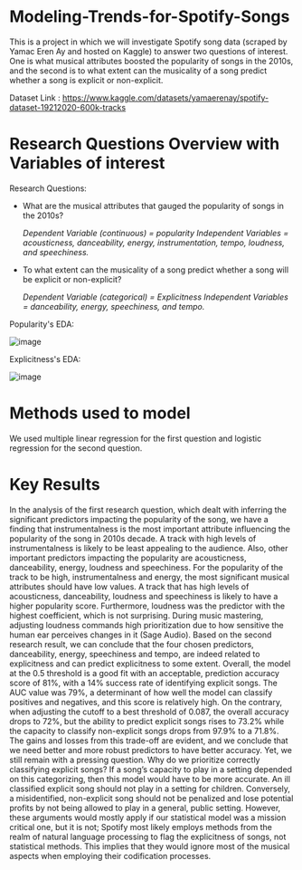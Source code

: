 # Modeling-Trends-for-Spotify-Songs
This is a project in which we will investigate Spotify song data (scraped by Yamac Eren Ay and hosted on Kaggle) to answer two questions of interest. One is what musical attributes boosted the popularity of songs in the 2010s, and the second is to what extent can the musicality of a song predict whether a song is explicit or non-explicit. 

Dataset Link : https://www.kaggle.com/datasets/yamaerenay/spotify-dataset-19212020-600k-tracks

# Research Questions Overview with Variables of interest

Research Questions:
<ul>
<li> What are the musical attributes that gauged the popularity of songs in the 2010s? 

*Dependent Variable (continuous) = popularity Independent Variables = acousticness, danceability, energy, instrumentation, tempo, loudness, and speechiness.* </li>

<li> To what extent can the musicality of a song predict whether a song will be explicit or non-explicit? 

*Dependent Variable (categorical) = Explicitness Independent Variables = danceability, energy, speechiness, and tempo.* </li>
</ul>

Popularity's EDA:

![image](https://user-images.githubusercontent.com/70504872/212140511-7b78341e-8a22-43a9-8cb2-49b535c8daab.png)

Explicitness's EDA:

![image](https://user-images.githubusercontent.com/70504872/212141076-1ce7a62d-de13-4990-8a51-1821b0dce28e.png)


# Methods used to model

We used multiple linear regression for the first question and logistic regression for the second question. 

# Key Results 

In the analysis of the first research question, which dealt with inferring the significant predictors impacting the popularity of the song, we have a finding that 
instrumentalness is the most important attribute influencing the popularity of the song in 2010s decade. A track with high levels of instrumentalness is likely to be 
least appealing to the audience. Also, other important predictors impacting the popularity are acousticness, danceability, energy, loudness and speechiness. For the 
popularity of the track to be high, instrumentalness and energy, the most significant musical attributes should have low values. A track that has high levels of 
acousticness, danceability, loudness and speechiness is likely to have a higher popularity score. Furthermore, loudness was the predictor with the highest coefficient, 
which is not surprising. During music mastering, adjusting loudness commands high prioritization due to how sensitive the human ear perceives changes in it
(Sage Audio). Based on the second research result, we can conclude that the four chosen predictors, danceability, energy, speechiness and tempo, are indeed related to 
explicitness and can predict explicitness to some extent. Overall, the model at the 0.5 threshold is a good fit with an acceptable, prediction accuracy score of 81%, 
with a 14% success rate of identifying explicit songs. The AUC value was 79%, a determinant of how well the model can classify positives and negatives, and this score is 
relatively high. On the contrary, when adjusting the cutoff to a best threshold of 0.087, the overall accuracy drops to 72%, but the ability to predict explicit songs 
rises to 73.2% while the capacity to classify non-explicit songs drops from 97.9% to a 71.8%. The gains and losses from this trade-off are evident, and we conclude that 
we need better and more robust predictors to have better accuracy. Yet, we still remain with a pressing question. Why do we prioritize correctly classifying explicit 
songs? If a song’s capacity to play in a setting depended on this categorizing, then this model would have to be more accurate. An ill classified explicit song should 
not play in a setting for children. Conversely, a misidentified, non-explicit song should not be penalized and lose potential profits by not being allowed to
play in a general, public setting. However, these arguments would mostly apply if our statistical model was a mission critical one, but it is not; Spotify most likely 
employs methods from the realm of natural language processing to flag the explicitness of songs, not statistical methods. This implies that they would ignore most of the 
musical aspects when employing their codification processes.
